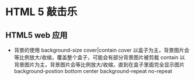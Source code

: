 # HTML 5 敲击乐

## HTML5 web 应用
- 背景的使用
    background-size cover|contain
    cover 以盒子为主，背景图片会等比例放大/收缩，覆盖整个盒子，可能会有部分背景图片被剪裁
    contain 以背景图片为主，背景图片会等比例放大/收缩，直到在盒子里面完全显示图片
    background-postion bottom center
    background-repeat no-repeat